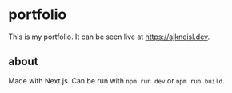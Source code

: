 # portfolio
This is my portfolio. It can be seen live at https://ajkneisl.dev.

## about
Made with Next.js. Can be run with `npm run dev` or `npm run build`.